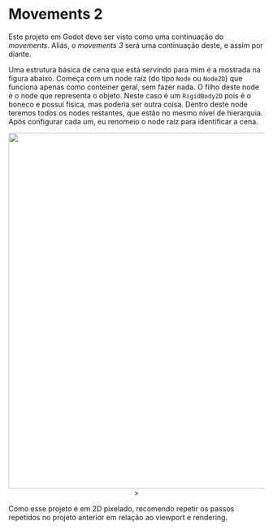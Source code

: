 # Movements 2

Este projeto em Godot deve ser visto como uma continuação do *movements*. Aliás, o *movements 3* será uma continuação deste, e assim por diante. 

Uma estrutura básica de cena que está servindo para mim é a mostrada na figura abaixo. Começa com um node raíz (do tipo `Node` ou `Node2D`) que funciona apenas como conteiner geral, sem fazer nada. O filho deste node é o node que representa o objeto. Neste caso é um `RigidBody2D` pois é o boneco e possui física, mas poderia ser outra coisa. Dentro deste node teremos todos os nodes restantes, que estão no mesmo nível de hierarquia. Após configurar cada um, eu renomeio o node raíz para identificar a cena.

<p align="center">
  <img src="https://github.com/user-attachments/assets/708c830a-f263-4982-b097-c29842e2a0d0" width="700"/>>
</p>

Como esse projeto é em 2D pixelado, recomendo repetir os passos repetidos no projeto anterior em relação ao viewport e rendering.

